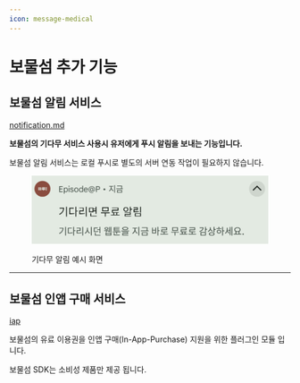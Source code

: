 ```yaml
---
icon: message-medical
---
```


# 보물섬 추가 기능

## 보물섬 알림 서비스

[notification.md](notification.md "mention")

**보물섬의 기다무 서비스 사용시 유저에게 푸시 알림을 보내는 기능입니다.**

보물섬 알림 서비스는 로컬 푸시로 별도의 서버 연동 작업이 필요하지 않습니다.

<figure><img src="../../.gitbook/assets/push_notification.png" alt=""><figcaption><p>기다무 알림 예시 화면</p></figcaption></figure>

***

## 보물섬 인앱 구매 서비스

[iap](iap/ "mention")

보물섬의 유료 이용권을 인앱 구매(In-App-Purchase) 지원을 위한 플러그인 모듈 입니다.

보물섬 SDK는 소비성 제품만 제공 됩니다.
